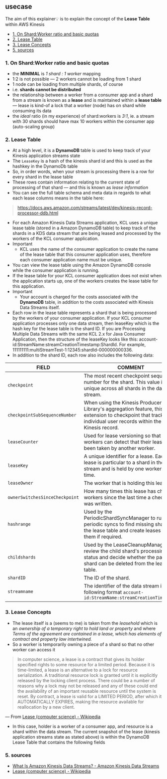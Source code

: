 ## usecase
The aim of this explainer💡 is to explain the concept of the **Lease Table** within AWS Kinesis 

<!-- TOC -->

- [1. On Shard:Worker ratio and basic quotas](#1-on-shardworker-ratio-and-basic-quotas)
- [2. Lease Table](#2-lease-table)
- [3. Lease Concepts](#3-lease-concepts)
- [5. sources](#5-sources)

<!-- /TOC -->

### 1. On Shard:Worker ratio and basic quotas
* the **MINIMAL** is _1 shard : 1 worker_ mapping
* 1:2 is not possible — 2 workers cannot be loading from 1 shard
* 1 node can be loading from multiple shards, of course
* i.e. **shards cannot be distributed**
* the relationship between a worker from a consumer app and a shard from a stream is known as a **lease** and is maintained within a **lease table** — lease is kind-of a lock that a worker (node) has on shard while consuming its data
* the _ideal_ ratio (in my experience) of shard:workers is _3:1_, ie. a stream with 30 shards should have max 10 workers within the consumer app (auto-scaling group)

### 2. Lease Table
* At a high level, it is a **DynamoDB** table is used to keep track of your Kinesis application streams state
* The `LeaseKey` is a hash of the kinesis shard id and this is used as the hashkey in the DynamoDb table
* So, in order words, when your stream is processing there is a row for every shard in the lease table
* These rows contain information relating to the current state of processing of that shard — and this is known as _lease information_ 
* You can see the full table schema and meta data in regards to what each lease columns means in the table here:
> https://docs.aws.amazon.com/streams/latest/dev/kinesis-record-processor-ddb.html
* For each Amazon Kinesis Data Streams application, KCL uses a unique lease table (stored in a Amazon DynamoDB table) to keep track of the shards in a KDS data stream that are being leased and processed by the workers of the KCL consumer application.
* Important
    - KCL uses the name of the consumer application to create the name of the lease table that this consumer application uses, therefore each consumer application name must be unique.
* You can view the lease table using the Amazon DynamoDB console while the consumer application is running.
* If the lease table for your KCL consumer application does not exist when the application starts up, one of the workers creates the lease table for this application.
* Important
    - Your account is charged for the costs associated with the **DynamoDB** table, in addition to the costs associated with Kinesis Data Streams itself.
* Each row in the lease table represents a shard that is being processed by the workers of your consumer application. If your KCL consumer application processes only one data stream, then leaseKey which is the hash key for the lease table is the shard ID. If you are Processing Multiple Data Streams with the same KCL 2.x for Java Consumer Application, then the structure of the leaseKey looks like this: account-id:StreamName:streamCreationTimestamp:ShardId. For example, 111111111:multiStreamTest-1:12345:shardId-000000000336.
* In addition to the shard ID, each row also includes the following data:

FIELD                          | COMMENT
-------------------------------|-----------------------------------------------------------------------------------------------------------------------------------------------------------------
`checkpoint`                   | The most recent checkpoint sequence number for the shard. This value is unique across all shards in the data stream.
`checkpointSubSequenceNumber`  | When using the Kinesis Producer Library's aggregation feature, this is an extension to checkpoint that tracks individual user records within the Kinesis record.
`leaseCounter`                 | Used for lease versioning so that workers can detect that their lease has been taken by another worker.
`leaseKey`                     | A unique identifier for a lease. Each lease is particular to a shard in the data stream and is held by one worker at a time.
`leaseOwner`                   | The worker that is holding this lease.
`ownerSwitchesSinceCheckpoint` | How many times this lease has changed workers since the last time a checkpoint was written.
`hashrange`                    | Used by the PeriodicShardSyncManager to run periodic syncs to find missing shards in the lease table and create leases for them if required.
`childshards`                  | Used by the LeaseCleanupManager to review the child shard's processing status and decide whether the parent shard can be deleted from the lease table.
`shardID`                      | The ID of the shard.
`streamname`                   | The identifier of the data stream in the following format `account-id:StreamName:streamCreationTimestamp`


### 3. Lease Concepts
* The lease itself is a (seems to me) is taken from the _leasehold_ which is an _ownership of a temporary right to hold land or property_ and where _Terms of the agreement are contained in a lease, which has elements of contract and property law intertwined._
* So a worker is temporarily owning a piece of a shard so that no other worker can access it

> In computer science, a lease is a contract that gives its holder specified rights to some resource for a limited period.  Because it is time-limited, a lease is an alternative to a lock for resource serialization. A traditional resource lock is granted until it is explicitly released by the locking client process. There could be a number of reasons why a lock may not be released and any of these  could end the availability of an important reusable resource until the system is reset. By contract, a lease is valid for a LIMITED PERIOD, after which it AUTOMATICALLY EXPIRES, making the resource available for reallocation by a new client.

— From [Lease (computer science) - Wikipedia](https://en.wikipedia.org/wiki/Lease_(computer_science))

* In this case, holder is a worker of a consumer app, and resource is a shard within the data stream. The current snapshot of the lease (kinesis application streams state as stated above) is within the DynamoDB Lease Table that contains the following fields

### 5. sources
* [What Is Amazon Kinesis Data Streams? - Amazon Kinesis Data Streams](https://docs.aws.amazon.com/streams/latest/dev/introduction.html)
* [Lease (computer science) - Wikipedia](https://en.wikipedia.org/wiki/Lease_(computer_science))
